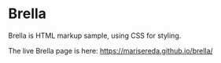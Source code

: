 # Brella

Brella is HTML markup sample, using CSS for styling.

The live Brella page is here: https://marisereda.github.io/brella/
